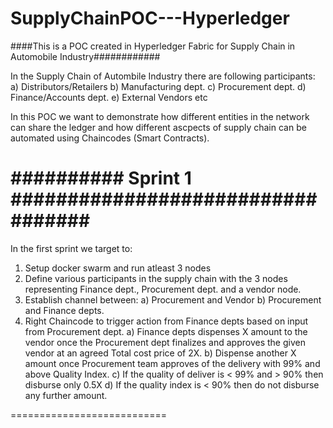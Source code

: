 # SupplyChainPOC---Hyperledger
####This is a POC created in Hyperledger Fabric for Supply Chain in Automobile Industry############

In the Supply Chain of Autombile Industry there are following participants:
a) Distributors/Retailers
b) Manufacturing dept.
c) Procurement dept.
d) Finance/Accounts dept.
e) External Vendors
etc

In this POC we want to demonstrate how different entities in the network can share the ledger and how different ascpects of supply chain can be automated using Chaincodes (Smart Contracts).

########## Sprint 1 ##################################
==========================
In the first sprint we target to:

1) Setup docker swarm and run atleast 3 nodes 
2) Define various participants in the supply chain with the 3 nodes representing Finance dept., Procurement dept. and a vendor node.
3) Establish channel between:
  a) Procurement and Vendor
  b) Procurement and Finance depts.
 4) Right Chaincode to trigger action from Finance depts based on input from Procurement dept.
  a) Finance depts dispenses X amount to the vendor once the Procurement dept finalizes and approves the given vendor at an agreed Total cost price of 2X.
  b) Dispense another X amount once Procurement team approves of the delivery with 99% and above Quality Index.
  c) If the quality of deliver is < 99% and > 90% then disburse only 0.5X
  d) If the quality index is < 90% then do not disburse any further amount.
  
===========================


